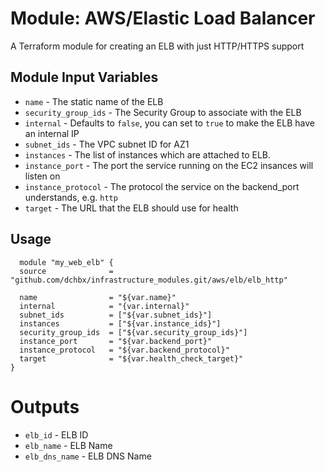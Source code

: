 Module: AWS/Elastic Load Balancer
=================================

A Terraform module for creating an ELB with just HTTP/HTTPS support


Module Input Variables
----------------------

- `name`                - The static name of the ELB
- `security_group_ids`  - The Security Group to associate with the ELB
- `internal`            - Defaults to `false`, you can set to `true` to make the ELB have an internal IP
- `subnet_ids`          - The VPC subnet ID for AZ1
- `instances`           - The list of instances which are attached to ELB.
- `instance_port`       - The port the service running on the EC2 insances will listen on
- `instance_protocol`   - The protocol the service on the backend_port understands, e.g. `http` 
- `target`              - The URL that the ELB should use for health

Usage
-----

```hcl
  module "my_web_elb" {
  source              = "github.com/dchbx/infrastructure_modules.git/aws/elb/elb_http"

  name                = "${var.name}"
  internal            = "{var.internal}"
  subnet_ids          = ["${var.subnet_ids}"]
  instances           = ["${var.instance_ids}"]
  security_group_ids  = ["${var.security_group_ids}"]
  instance_port       = "${var.backend_port}"
  instance_protocol   = "${var.backend_protocol}"
  target              = "${var.health_check_target}"
}
```

Outputs
=======

- `elb_id`       - ELB ID
- `elb_name`     - ELB Name
- `elb_dns_name` - ELB DNS Name
